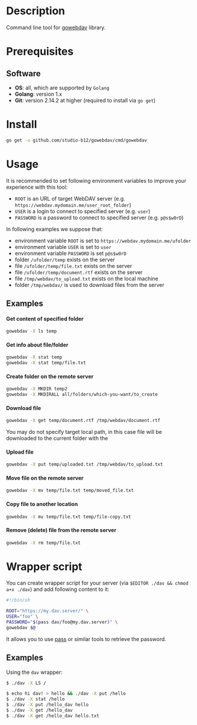 # Description
Command line tool for [gowebdav](https://github.com/studio-b12/gowebdav) library.

# Prerequisites
## Software
* **OS**: all, which are supported by `Golang`
* **Golang**: version 1.x
* **Git**: version 2.14.2 at higher (required to install via `go get`)

# Install
```sh
go get -u github.com/studio-b12/gowebdav/cmd/gowebdav
```

# Usage
It is recommended to set following environment variables to improve your experience with this tool:
* `ROOT` is an URL of target WebDAV server (e.g. `https://webdav.mydomain.me/user_root_folder`)
* `USER` is a login to connect to specified server (e.g. `user`)
* `PASSWORD` is a password to connect to specified server (e.g. `p@s$w0rD`)

In following examples we suppose that:
* environment variable `ROOT` is set to `https://webdav.mydomain.me/ufolder`
* environment variable `USER` is set to `user`
* environment variable `PASSWORD` is set `p@s$w0rD`
* folder `/ufolder/temp` exists on the server
* file `/ufolder/temp/file.txt` exists on the server
* file `/ufolder/temp/document.rtf` exists on the server
* file `/tmp/webdav/to_upload.txt` exists on the local machine
* folder `/tmp/webdav/` is used to download files from the server

## Examples

#### Get content of specified folder
```sh
gowebdav -X ls temp
```

#### Get info about file/folder
```sh
gowebdav -X stat temp
gowebdav -X stat temp/file.txt
```

#### Create folder on the remote server
```sh
gowebdav -X MKDIR temp2
gowebdav -X MKDIRALL all/folders/which-you-want/to_create
```

#### Download file
```sh
gowebdav -X get temp/document.rtf /tmp/webdav/document.rtf
```

You may do not specify target local path, in this case file will be downloaded to the current folder with the

#### Upload file
```sh
gowebdav -X put temp/uploaded.txt /tmp/webdav/to_upload.txt
```

#### Move file on the remote server
```sh
gowebdav -X mv temp/file.txt temp/moved_file.txt
```

#### Copy file to another location
```sh
gowebdav -X mv temp/file.txt temp/file-copy.txt
```

#### Remove (delete) file from the remote server
```sh
gowebdav -X rm temp/file.txt
```

# Wrapper script

You can create wrapper script for your server (via `$EDITOR ./dav && chmod a+x ./dav`) and add following content to it:
```sh
#!/bin/sh

ROOT="https://my.dav.server/" \
USER="foo" \
PASSWORD="$(pass dav/foo@my.dav.server)" \
gowebdav $@
```

It allows you to use [pass](https://www.passwordstore.org/ "the standard unix password manager") or similar tools to retrieve the password.

## Examples

Using the `dav` wrapper:

```sh
$ ./dav -X LS /

$ echo hi dav! > hello && ./dav -X put /hello
$ ./dav -X stat /hello
$ ./dav -X put /hello_dav hello
$ ./dav -X get /hello_dav
$ ./dav -X get /hello_dav hello.txt
```
